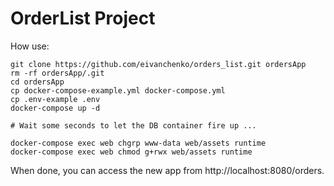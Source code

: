 OrderList Project
================
How use:
```
git clone https://github.com/eivanchenko/orders_list.git ordersApp
rm -rf ordersApp/.git
cd ordersApp
cp docker-compose-example.yml docker-compose.yml
cp .env-example .env
docker-compose up -d

# Wait some seconds to let the DB container fire up ...

docker-compose exec web chgrp www-data web/assets runtime 
docker-compose exec web chmod g+rwx web/assets runtime

```
When done, you can access the new app from http://localhost:8080/orders.
